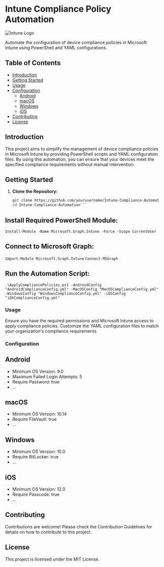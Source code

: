 # Intune Compliance Policy Automation

![Intune Logo](https://yourimagehost.com/intune-logo.png)

Automate the configuration of device compliance policies in Microsoft Intune using PowerShell and YAML configurations.

## Table of Contents

- [Introduction](#introduction)
- [Getting Started](#getting-started)
- [Usage](#usage)
- [Configuration](#configuration)
  - [Android](#android)
  - [macOS](#macos)
  - [Windows](#windows)
  - [iOS](#ios)
- [Contributing](#contributing)
- [License](#license)

## Introduction

This project aims to simplify the management of device compliance policies in Microsoft Intune by providing PowerShell scripts and YAML configuration files. By using this automation, you can ensure that your devices meet the specified compliance requirements without manual intervention.

## Getting Started

1. **Clone the Repository:**
   ```bash
   git clone https://github.com/yourusername/Intune-Compliance-Automation.git
   cd Intune-Compliance-Automation```

## Install Required PowerShell Module:
`Install-Module -Name Microsoft.Graph.Intune -Force -Scope CurrentUser`

## Connect to Microsoft Graph:
`Import-Module Microsoft.Graph.Intune` 
`Connect-MSGraph`

## Run the Automation Script:
```.\ApplyCompliancePolicies.ps1 -AndroidConfig "AndroidComplianceConfig.yml" -MacOSConfig "MacOSComplianceConfig.yml" -WindowsConfig "WindowsComplianceConfig.yml" -iOSConfig "iOSComplianceConfig.yml"```

### Usage
Ensure you have the required permissions and Microsoft Intune access to apply compliance policies. Customize the YAML configuration files to match your organization's compliance requirements.

### Configuration
## Android
- Minimum OS Version: 9.0
- Maximum Failed Login Attempts: 5
- Require Password: true
- ...

## macOS
- Minimum OS Version: 10.14
- Require FileVault: true
- ...

## Windows
- Minimum OS Version: 10.0
- Require BitLocker: true
- ...

## iOS
- Minimum OS Version: 12.0
- Require Passcode: true
- ...

## Contributing
Contributions are welcome! Please check the Contribution Guidelines for details on how to contribute to this project.

## License
This project is licensed under the MIT License.
